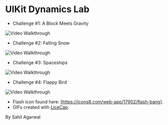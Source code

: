 # UIKit Dynamics Lab

- Challenge #1: A Block Meets Gravity
<img src='http://i.imgur.com/JLjLU3f.gif' title='Video Walkthrough' width='' alt='Video Walkthrough' />

- Challenge #2: Falling Snow
<img src='http://i.imgur.com/plEQs6x.gif' title='Video Walkthrough' width='' alt='Video Walkthrough' />

- Challenge #3: Spaceships
<img src='http://i.imgur.com/K9lUhdQ.gif' title='Video Walkthrough' width='' alt='Video Walkthrough' />

- Challenge #4: Flappy Bird
<img src='http://i.imgur.com/1SvXrhU.gif' title='Video Walkthrough' width='' alt='Video Walkthrough' />

* Flash icon found here: [https://icons8.com/web-app/17902/flash-bang].
* GIFs created with [LiceCap](http://www.cockos.com/licecap/).

By Sahil Agarwal
